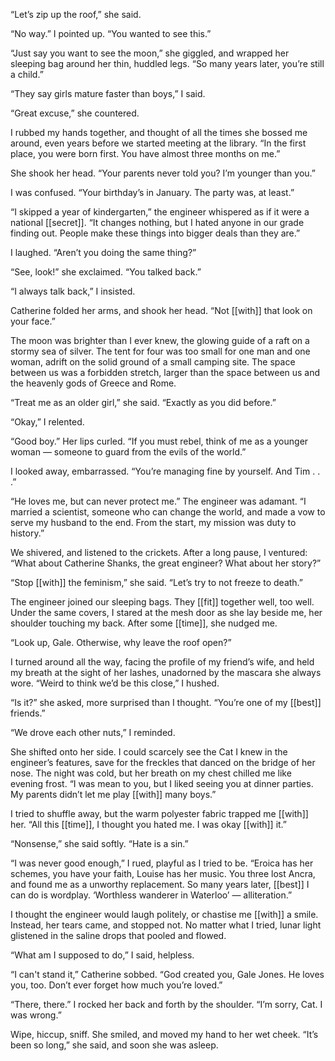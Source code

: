 “Let’s zip up the roof,” she said.  
  
“No way.” I pointed up. “You wanted to see this.”  
  
“Just say you want to see the moon,” she giggled, and wrapped her sleeping bag around her thin, huddled legs. “So many years later, you’re still a child.”  
  
“They say girls mature faster than boys,” I said.  
  
“Great excuse,” she countered.  
  
I rubbed my hands together, and thought of all the times she bossed me around, even years before we started meeting at the library. “In the first place, you were born first. You have almost three months on me.”  
  
She shook her head. “Your parents never told you? I’m younger than you.”  
  
I was confused. “Your birthday’s in January. The party was, at least.”  
  
“I skipped a year of kindergarten,” the engineer whispered as if it were a national [[secret]]. “It changes nothing, but I hated anyone in our grade finding out. People make these things into bigger deals than they are.”  
  
I laughed. “Aren’t you doing the same thing?”  
  
“See, look!” she exclaimed. “You talked back.”  
  
“I always talk back,” I insisted.  
  
Catherine folded her arms, and shook her head. “Not [[with]] that look on your face.”  
  
The moon was brighter than I ever knew, the glowing guide of a raft on a stormy sea of silver. The tent for four was too small for one man and one woman, adrift on the solid ground of a small camping site. The space between us was a forbidden stretch, larger than the space between us and the heavenly gods of Greece and Rome.  
  
“Treat me as an older girl,” she said. “Exactly as you did before.”  
  
“Okay,” I relented.  
  
“Good boy.” Her lips curled. “If you must rebel, think of me as a younger woman — someone to guard from the evils of the world.”  
  
I looked away, embarrassed. “You’re managing fine by yourself. And Tim . . .”  
  
“He loves me, but can never protect me.” The engineer was adamant. “I married a scientist, someone who can change the world, and made a vow to serve my husband to the end. From the start, my mission was duty to history.”  
  
We shivered, and listened to the crickets. After a long pause, I ventured: “What about Catherine Shanks, the great engineer? What about her story?”  
  
“Stop [[with]] the feminism,” she said. “Let’s try to not freeze to death.”  
  
The engineer joined our sleeping bags. They [[fit]] together well, too well. Under the same covers, I stared at the mesh door as she lay beside me, her shoulder touching my back. After some [[time]], she nudged me.  
  
“Look up, Gale. Otherwise, why leave the roof open?”  
  
I turned around all the way, facing the profile of my friend’s wife, and held my breath at the sight of her lashes, unadorned by the mascara she always wore. “Weird to think we’d be this close,” I hushed.  
  
“Is it?” she asked, more surprised than I thought. “You’re one of my [[best]] friends.”  
  
“We drove each other nuts,” I reminded.  
  
She shifted onto her side. I could scarcely see the Cat I knew in the engineer’s features, save for the freckles that danced on the bridge of her nose. The night was cold, but her breath on my chest chilled me like evening frost. “I was mean to you, but I liked seeing you at dinner parties. My parents didn’t let me play [[with]] many boys.”  
  
I tried to shuffle away, but the warm polyester fabric trapped me [[with]] her. “All this [[time]], I thought you hated me. I was okay [[with]] it.”  
  
“Nonsense,” she said softly. “Hate is a sin.”  
  
“I was never good enough,” I rued, playful as I tried to be. “Eroica has her schemes, you have your faith, Louise has her music. You three lost Ancra, and found me as a unworthy replacement. So many years later, [[best]] I can do is wordplay. ‘Worthless wanderer in Waterloo’ — alliteration.”  
  
I thought the engineer would laugh politely, or chastise me [[with]] a smile. Instead, her tears came, and stopped not. No matter what I tried, lunar light glistened in the saline drops that pooled and flowed.  
  
“What am I supposed to do,” I said, helpless.  
  
“I can't stand it,” Catherine sobbed. “God created you, Gale Jones. He loves you, too. Don’t ever forget how much you’re loved.”  
  
“There, there.” I rocked her back and forth by the shoulder. “I’m sorry, Cat. I was wrong.”  
  
Wipe, hiccup, sniff. She smiled, and moved my hand to her wet cheek. “It’s been so long,” she said, and soon she was asleep.